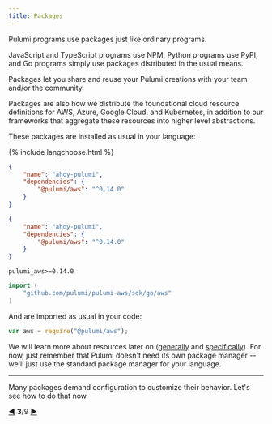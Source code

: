 ```yaml
---
title: Packages
---
```


Pulumi programs use packages just like ordinary programs.

JavaScript and TypeScript programs use NPM, Python programs use PyPI, and Go programs simply use packages distributed
in the usual means.

Packages let you share and reuse your Pulumi creations with your team and/or the community.

Packages are also how we distribute the foundational cloud resource definitions for AWS, Azure, Google Cloud, and
Kubernetes, in addition to our frameworks that aggregate these resources into higher level abstractions.

These packages are installed as usual in your language:

{% include langchoose.html %}

<span class="language-prologue-javascript"></span>
```json
{
    "name": "ahoy-pulumi",
    "dependencies": {
        "@pulumi/aws": "^0.14.0"
    }
}
```

<span class="language-prologue-typescript"></span>
```json
{
    "name": "ahoy-pulumi",
    "dependencies": {
        "@pulumi/aws": "^0.14.0"
    }
}
```

<span class="language-prologue-python"></span>
```
pulumi_aws>=0.14.0
```

<span class="language-prologue-go"></span>
```go
import (
    "github.com/pulumi/pulumi-aws/sdk/go/aws"
)
```

And are imported as usual in your code:

```javascript
var aws = require("@pulumi/aws");
```

We will learn more about resources later on ([generally](./deployments-resources.html) and
[specifically](./cloud.html)).  For now, just remember that Pulumi doesn't need its own package manager -- we'll
just use the standard package manager for your language.

***

Many packages demand configuration to customize their behavior.  Let's see how to do that now.

<div class="tour-nav">
    <a class="tour-button enabled" href="programs-stacks.html" title="Stacks">◀</a>
    <span class="tour-index"><strong>3</strong>/9</span>
    <a class="tour-button enabled" href="programs-configuring.html" title="Configuring your stack">▶</a>
</div>
